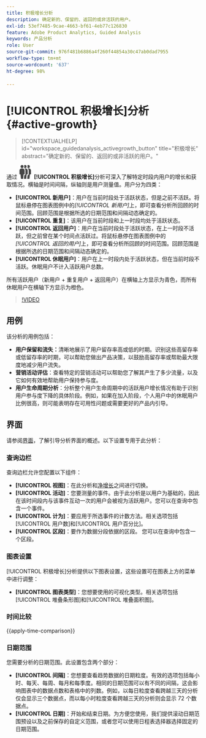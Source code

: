 ```yaml
---
title: 积极增长分析
description: 确定新的、保留的、返回的或非活跃的用户。
exl-id: 53ef7485-9cae-4663-bf61-4eb77c126830
feature: Adobe Product Analytics, Guided Analysis
keywords: 产品分析
role: User
source-git-commit: 976f481b6886a4f260f44854a30c47ab0dad7955
workflow-type: tm+mt
source-wordcount: '637'
ht-degree: 98%

---
```


# [!UICONTROL 积极增长]分析 {#active-growth}

<!-- markdownlint-disable MD034 -->

>[!CONTEXTUALHELP]
>id="workspace_guidedanalysis_activegrowth_button"
>title="积极增长"
>abstract="确定新的、保留的、返回的或非活跃的用户。"

<!-- markdownlint-enable MD034 -->


通过 ![PeopleGroup](/help/assets/icons/PeopleGroup.svg) **[!UICONTROL 积极增长]**&#x200B;分析可深入了解特定时段内用户的增长和获取情况。横轴是时间间隔，纵轴则是用户测量值。用户分为四类：

* **[!UICONTROL 新用户]**：用户在当前时段处于活跃状态，但是之前不活跃。将鼠标悬停在图表图例中的&#x200B;_[!UICONTROL 新用户]_&#x200B;上，即可查看分析所回顾的时间范围。回顾范围是根据所选的日期范围和间隔动态确定的。
* **[!UICONTROL 重复]**：该用户在当前时段和上一时段均处于活跃状态。
* **[!UICONTROL 返回用户]**：用户在当前时段处于活跃状态，在上一时段不活跃，但之前曾在某个时间点活跃过。将鼠标悬停在图表图例中的&#x200B;_[!UICONTROL 返回的用户]_&#x200B;上，即可查看分析所回顾的时间范围。回顾范围是根据所选的日期范围和间隔动态确定的。
* **[!UICONTROL 休眠用户]**：用户在上一时段内处于活跃状态，但在当前时段不活跃。休眠用户不计入活跃用户总数。

所有活跃用户（新用户 + 重复用户 + 返回用户）在横轴上方显示为青色，而所有休眠用户在横轴下方显示为橙色。


>[!VIDEO](https://video.tv.adobe.com/v/3421667/?quality=12&learn=on)

## 用例

该分析的用例包括：

* **用户保留和流失：**&#x200B;清晰地展示了用户留存率高或低的时期。识别这些高留存率或低留存率的时期，可以帮助您做出产品决策，以鼓励高留存率或帮助最大限度地减少用户流失。
* **营销活动评估**：查看特定的营销活动可以帮助您了解其产生了多少流量，以及它如何有效地帮助用户保持参与度。
* **用户生命周期分析**：分析整个用户生命周期中的活跃用户增长情况有助于识别用户参与度下降的具体阶段。例如，如果在加入阶段，个人用户中的休眠用户比例很高，则可能表明存在可用性问题或需要更好的产品内引导。

## 界面

请参阅[界面](../overview.md#interface)，了解引导分析界面的概述。以下设置专用于此分析：

### 查询边栏

查询边栏允许您配置以下组件：

* **[!UICONTROL 视图]**：在此分析和[净增长](net-growth.md)之间进行切换。
* **[!UICONTROL 活动]**：您要测量的事件。由于此分析是以用户为基础的，因此在该时间段内与该事件互动一次的用户会被视为活跃用户。您可以在查询中包含一个事件。
* **[!UICONTROL 计为]**：要应用于所选事件的计数方法。相关选项包括[!UICONTROL 用户数]和[!UICONTROL 用户百分比]。
* **[!UICONTROL 区段]**：要作为数据分段依据的区段。 您可以在查询中包含一个区段。

### 图表设置

[!UICONTROL 积极增长]分析提供以下图表设置，这些设置可在图表上方的菜单中进行调整：

* **[!UICONTROL 图表类型]**：您想要使用的可视化类型。相关选项包括[!UICONTROL 堆叠条形图]和[!UICONTROL 堆叠面积图]。

### 时间比较

{{apply-time-comparison}}

### 日期范围

您需要分析的日期范围。此设置包含两个部分：

* **[!UICONTROL 间隔]**：您想要查看趋势数据的日期粒度。有效的选项包括每小时、每天、每周、每月和每季度。相同的日期范围可以有不同的间隔，这会影响图表中的数据点数和表格中的列数。例如，以每日粒度查看跨越三天的分析仅会显示三个数据点，而以每小时粒度查看跨越三天的分析则会显示 72 个数据点。
* **[!UICONTROL 日期]**：开始和结束日期。为方便您使用，我们提供滚动日期范围预设以及之前保存的自定义范围，或者您可以使用日程表选择器选择固定的日期范围。

<!--
## Example

See below for an example of the analysis.

![Active time compare](../assets/active-growth-compare.png)

-->
